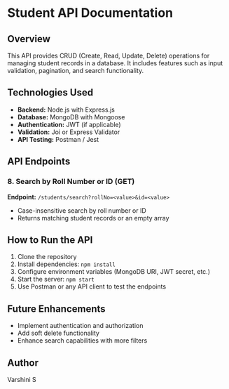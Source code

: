 # Student API Documentation

## Overview
This API provides CRUD (Create, Read, Update, Delete) operations for managing student records in a database. It includes features such as input validation, pagination, and search functionality.

## Technologies Used
- **Backend:** Node.js with Express.js
- **Database:** MongoDB with Mongoose
- **Authentication:** JWT (if applicable)
- **Validation:** Joi or Express Validator
- **API Testing:** Postman / Jest

## API Endpoints

### 8. Search by Roll Number or ID (GET)
**Endpoint:** `/students/search?rollNo=<value>&id=<value>`
- Case-insensitive search by roll number or ID
- Returns matching student records or an empty array

## How to Run the API
1. Clone the repository
2. Install dependencies: `npm install`
3. Configure environment variables (MongoDB URI, JWT secret, etc.)
4. Start the server: `npm start`
5. Use Postman or any API client to test the endpoints

## Future Enhancements
- Implement authentication and authorization
- Add soft delete functionality
- Enhance search capabilities with more filters

## Author
Varshini S

